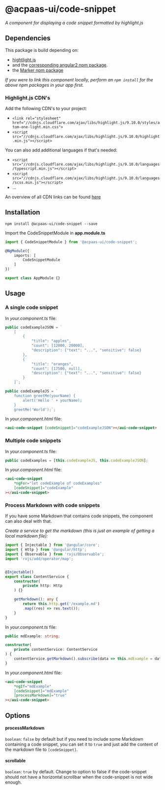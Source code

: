 # @acpaas-ui/code-snippet
*A component for displaying a code snippet formatted by highlight.js*

## Dependencies
This package is build depending on:

- [hightlight.js](https://highlightjs.org)
- and the [corresponding angular2 npm package](https://www.npmjs.com/package/angular2-highlight-js).
- the [Marker npm package](https://www.npmjs.com/package/marked)

*If you were to link this component locally, perform an `npm install` for the above npm packages in your app first.*

### Highlight.js CDN's
Add the following CDN's to your project:

- `<link rel="stylesheet" href="//cdnjs.cloudflare.com/ajax/libs/highlight.js/9.10.0/styles/atom-one-light.min.css">`
- `<script src="//cdnjs.cloudflare.com/ajax/libs/highlight.js/9.10.0/highlight.min.js"></script>`

You can also add additional languages if that's needed:

- `<script src="//cdnjs.cloudflare.com/ajax/libs/highlight.js/9.10.0/languages/typescript.min.js"></script>`
- `<script src="//cdnjs.cloudflare.com/ajax/libs/highlight.js/9.10.0/languages/scss.min.js"></script>`
- ...

An overview of all CDN links can be found [here](https://cdnjs.com/libraries/highlight.js/)

## Installation
```
npm install @acpaas-ui/code-snippet --save
```

Import the CodeSnippetModule in **app.module.ts**

``` typescript
import { CodeSnippetModule } from '@acpaas-ui/code-snippet';

@NgModule({
    imports: [
        CodeSnippetModule
    ]
})

export class AppModule {}
```

## Usage

### A single code snippet
In *your.component.ts* file:

``` typescript
public codeExampleJSON = `
	[
	    {
	        "title": "apples",
	        "count": [12000, 20000],
	        "description": {"text": "...", "sensitive": false}
	    },
	    {
	        "title": "oranges",
	        "count": [17500, null],
	        "description": {"text": "...", "sensitive": false}
	    }
	]`;

public codeExampleJS = `
    function greetMe(yourName) {
        alert('Hello ' + yourName);
    }
    greetMe('World');`;
```

In *your.component.html* file:

``` html
<aui-code-snippet [codeSnippet]="codeExampleJSON"></aui-code-snippet>
```

### Multiple code snippets

In *your.component.ts* file:

``` typescript
public codeExamples = [this.codeExampleJS, this.codeExampleJSON];
```

In *your.component.html* file:

``` html
<aui-code-snippet
	*ngFor="let codeExample of codeExamples"
	[codeSnippet]="codeExample"
></aui-code-snippet>
```

### Process Markdown with code snippets
If you have some Markdown that contains code snippets, the component can also deal with that.

*Create a service to get the markdown (this is just an example of getting a local markdown file):*

``` typescript
import { Injectable } from '@angular/core';
import { Http } from '@angular/http';
import { Observable } from 'rxjs/Observable';
import 'rxjs/add/operator/map';


@Injectable()
export class ContentService {
    constructor(
        private http: Http
    ) {}

    getMarkdown(): any {
        return this.http.get('/example.md')
        .map((res) => res.text());
    }
}
```

In *your.component.ts* file:

``` typescript
public mdExample: string;

constructor(
    private contentService: ContentService
) {
    contentService.getMarkdown().subscribe(data => this.mdExample = data);
}
```

In *your.component.html* file:

``` html
<aui-code-snippet
    *ngIf="mdExample"
    [codeSnippet]="mdExample"
    [processMarkdown]="true"
></aui-code-snippet>

```

## Options

#### processMarkdown

`boolean`: `false` by default but if you need to include some Markdown containing a code snippet, you can set it to `true` and just add the content of the markdown file to `[codeSnippet]`.

#### scrollable

`boolean`: `true` by default. Change to option to false if the code-snippet should not have a horizontal scrollbar when the code-snippet is not wide enough.
